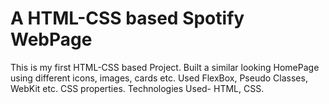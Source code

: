 # A HTML-CSS based Spotify WebPage

This is my first HTML-CSS based Project. 
Built a similar looking HomePage using different icons, images, cards etc.
Used FlexBox, Pseudo Classes, WebKit etc. CSS properties.
Technologies Used- HTML, CSS.
